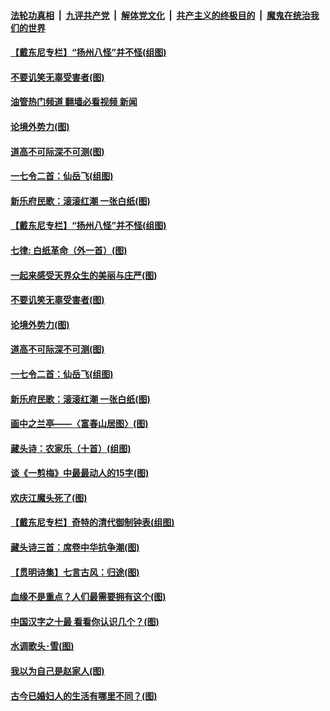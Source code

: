 ####  [法轮功真相](../../../../basic/blob/master/README.md?t=12041031) &nbsp;|&nbsp; [九评共产党](../../../../9ping.md/blob/master/README.md?t=12041031) &nbsp;|&nbsp; [解体党文化](../../../../jtdwh.md/blob/master/README.md?t=12041031)  &nbsp;|&nbsp; [共产主义的终极目的](../../../../gczydzjmd.md/blob/master/README.md?t=12041031) &nbsp;|&nbsp; [魔鬼在统治我们的世界](../../../../mgztzwmdsj.md/blob/master/README.md?t=12041031) 

#### [【戴东尼专栏】“扬州八怪”并不怪(组图)](../pages/p7/1012797.md?t=12041031) 

#### [不要讥笑无辜受害者(图)](../pages/p7/1023179.md?t=12041031) 

#### [油管热门频道 翻墙必看视频 新闻](http://129.146.143.75:81/youtube.html?12041031)

#### [论境外势力(图)](../pages/p7/1023000.md?t=12041031) 

#### [道高不可际深不可测(图)](../pages/p7/1022981.md?t=12041031) 

#### [一七令二首：仙岳飞(组图)](../pages/p7/1022715.md?t=12041031) 

#### [新乐府民歌：滚滚红潮 一张白纸(图)](../pages/p7/1023052.md?t=12041031) 

#### [【戴东尼专栏】“扬州八怪”并不怪(组图)](../pages/p7/1012797.md?t=12041031) 

#### [七律: 白纸革命（外一首）(图)](../pages/p7/1023095.md?t=12041031) 

#### [一起来感受天界众生的美丽与庄严(图)](../pages/p7/1019197.md?t=12041031) 

#### [不要讥笑无辜受害者(图)](../pages/p7/1023179.md?t=12041031) 

#### [论境外势力(图)](../pages/p7/1023000.md?t=12041031) 

#### [道高不可际深不可测(图)](../pages/p7/1022981.md?t=12041031) 

#### [一七令二首：仙岳飞(组图)](../pages/p7/1022715.md?t=12041031) 

#### [新乐府民歌：滚滚红潮 一张白纸(图)](../pages/p7/1023052.md?t=12041031) 

#### [画中之兰亭——〈富春山居图〉(图)](../pages/p7/1022721.md?t=12041031) 

#### [藏头诗：农家乐（十首）(组图)](../pages/p7/1022811.md?t=12041031) 

#### [谈《一剪梅》中最最动人的15字(图)](../pages/p7/1022341.md?t=12041031) 

#### [欢庆江魔头死了(图)](../pages/p7/1023002.md?t=12041031) 

#### [【戴东尼专栏】奇特的清代御制钟表(组图)](../pages/p7/1012028.md?t=12041031) 

#### [藏头诗三首：席卷中华抗争潮(图)](../pages/p7/1022920.md?t=12041031) 

#### [【贯明诗集】七言古风：归途(图)](../pages/p7/1022974.md?t=12041031) 

#### [血缘不是重点？人们最需要拥有这个(图)](../pages/p7/1022617.md?t=12041031) 

#### [中国汉字之十最 看看你认识几个？(图)](../pages/p7/1020314.md?t=12041031) 

#### [水调歌头･雪(图)](../pages/p7/1022865.md?t=12041031) 

#### [我以为自己是赵家人(图)](../pages/p7/1022345.md?t=12041031) 

#### [古今已婚妇人的生活有哪里不同？(图)](../pages/p7/1022332.md?t=12041031) 

<img src='http://gfw-breaker.win/goodnews/indexes/p7.md' width='0px' height='0px'/>
